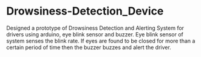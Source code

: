 # Drowsiness-Detection_Device
 Designed a prototype of Drowsiness Detection and Alerting System for drivers using arduino, eye blink sensor and buzzer.
 Eye blink sensor of system senses the blink rate. If eyes are found to be closed for more than a certain period of time then the buzzer buzzes and alert the driver.

